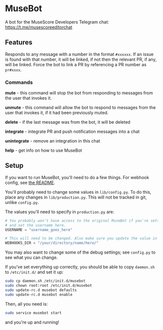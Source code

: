 # MuseBot
A bot for the MuseScore Developers Telegram chat: https://t.me/musescoreeditorchat

## Features
Responds to any message with a number in the format `#xxxxxx`.
If an issue is found with that number, it will be linked, if not then the relevant PR, if any, will be linked.
Force the bot to link a PR by referencing a PR number as `pr#xxxx`.

### Commands

**mute** - this command will stop the bot from responding to messages from the user
that invokes it.

**unmute** - this command will allow the bot to respond to messages from the user
that invokes it, if it had been previously muted.

**delete** - if the last message was from the bot, it will be deleted

**integrate** - integrate PR and push notification messages into a chat

**unintegrate** - remove an integration in this chat

**help** - get info on how to use MuseBot

## Setup

If you want to run MuseBot, you'll need to do a few things. For webhook config, see [the README](./hooks/README.md).

You'll probably need to change some values in `lib/config.py`. To do this, place any changes in `lib/production.py`. This will not be tracked in git, unlike `config.py`.

The values you'll need to specify in `production.py` are:

```python
# You probably won't have access to the original MuseBot if you're setting this up. Create a new bot on Telegram
# and set the username here.
USERNAME = "username_goes_here"

# This will need to be changed. Also make sure you update the value in the webhooks config.
WEBHOOKS_DIR = "/your/directory/name/here/"
```

You may also want to change some of the debug settings; see `config.py` to see what you can change.

If you've set everything up correctly, you should be able to copy `daemon.sh` to `/etc/init.d/` and set it up:

```bash
sudo cp daemon.sh /etc/init.d/musebot
sudo chown root:root /etc/init.d/musebot
sudo update-rc.d musebot defaults
sudo update-rc.d musebot enable
```

Then, all you need is:

```bash
sudo service musebot start
```

and you're up and running!
